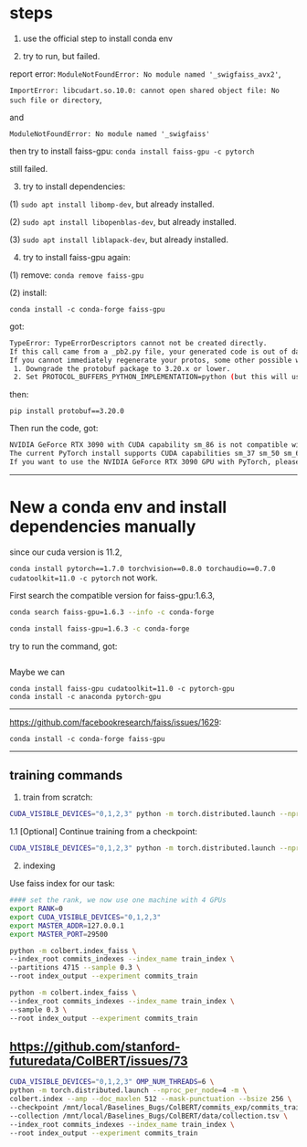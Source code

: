 # steps

1. use the official step to install conda env

2. try to run, but failed.

report error: 
`ModuleNotFoundError: No module named '_swigfaiss_avx2'`,

`ImportError: libcudart.so.10.0: cannot open shared object file: No such file or directory`, 

and

`ModuleNotFoundError: No module named '_swigfaiss'`

then try to install faiss-gpu:
`conda install faiss-gpu -c pytorch`

still failed.

3. try to install dependencies:

(1) `sudo apt install libomp-dev`,  but already installed.

(2) `sudo apt install libopenblas-dev`, but already installed.

(3) `sudo apt install liblapack-dev`, but already installed.

4. try to install faiss-gpu again:

(1) remove:
`conda remove faiss-gpu`

(2) install:

`conda install -c conda-forge faiss-gpu`


got:

```bash
TypeError: TypeErrorDescriptors cannot not be created directly. 
If this call came from a _pb2.py file, your generated code is out of date and must be regenerated with protoc >= 3.19.0.
If you cannot immediately regenerate your protos, some other possible workarounds are:
 1. Downgrade the protobuf package to 3.20.x or lower.
 2. Set PROTOCOL_BUFFERS_PYTHON_IMPLEMENTATION=python (but this will use pure-Python parsing and will be much slower).
```

then:

`pip install protobuf==3.20.0`


Then run the code, got:

```bash
NVIDIA GeForce RTX 3090 with CUDA capability sm_86 is not compatible with the current PyTorch installation.
The current PyTorch install supports CUDA capabilities sm_37 sm_50 sm_60 sm_61 sm_70 sm_75 compute_37.
If you want to use the NVIDIA GeForce RTX 3090 GPU with PyTorch, please check the instructions at https://pytorch.org/get-started/locally/
```


-----------
# New a conda env and install dependencies manually
since our cuda version is 11.2, 

`conda install pytorch==1.7.0 torchvision==0.8.0 torchaudio==0.7.0 cudatoolkit=11.0 -c pytorch` not work.

First search the compatible version for faiss-gpu:1.6.3,

```bash
conda search faiss-gpu=1.6.3 --info -c conda-forge 
```


```bash
conda install faiss-gpu=1.6.3 -c conda-forge
```

try to run the command, got:

```bash

```


Maybe we can 
```
conda install faiss-gpu cudatoolkit=11.0 -c pytorch-gpu
conda install -c anaconda pytorch-gpu
```



----------------------
https://github.com/facebookresearch/faiss/issues/1629:

`conda install -c conda-forge faiss-gpu`


------

## training commands

1. train from scratch:

```bash
CUDA_VISIBLE_DEVICES="0,1,2,3" python -m torch.distributed.launch --nproc_per_node=4 -m colbert.train --amp --doc_maxlen 512 --mask-punctuation --bsize 64 --accum 1 --triples data/train_data.tsv --root commits_exp --experiment commits_train_cont --similarity l2 --run test.l2 
```


1.1 [Optional] Continue training from a checkpoint:

    
```bash
CUDA_VISIBLE_DEVICES="0,1,2,3" python -m torch.distributed.launch --nproc_per_node=4 -m colbert.train --amp --doc_maxlen 512 --mask-punctuation --bsize 64 --accum 1 --triples data/train_data.tsv --root commits_exp --experiment commits_train_cont --similarity l2 --run test.l2 --resume --checkpoint commits_exp/commits_train_cont/checkpoints/colbert-300000.dnn
```

2. indexing

Use faiss index for our task:

```bash
#### set the rank, we now use one machine with 4 GPUs
export RANK=0
export CUDA_VISIBLE_DEVICES="0,1,2,3"
export MASTER_ADDR=127.0.0.1
export MASTER_PORT=29500

python -m colbert.index_faiss \
--index_root commits_indexes --index_name train_index \
--partitions 4715 --sample 0.3 \
--root index_output --experiment commits_train
```

```bash
python -m colbert.index_faiss \
--index_root commits_indexes --index_name train_index \
--sample 0.3 \
--root index_output --experiment commits_train
```



https://github.com/stanford-futuredata/ColBERT/issues/73
---
```bash
CUDA_VISIBLE_DEVICES="0,1,2,3" OMP_NUM_THREADS=6 \
python -m torch.distributed.launch --nproc_per_node=4 -m \
colbert.index --amp --doc_maxlen 512 --mask-punctuation --bsize 256 \
--checkpoint /mnt/local/Baselines_Bugs/ColBERT/commits_exp/commits_train/train.py/test.l2/checkpoints/colbert.dnn \
--collection /mnt/local/Baselines_Bugs/ColBERT/data/collection.tsv \
--index_root commits_indexes --index_name train_index \
--root index_output --experiment commits_train
```

